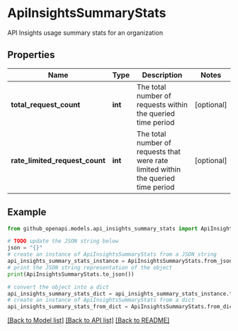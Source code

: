 # ApiInsightsSummaryStats

API Insights usage summary stats for an organization

## Properties

Name | Type | Description | Notes
------------ | ------------- | ------------- | -------------
**total_request_count** | **int** | The total number of requests within the queried time period | [optional] 
**rate_limited_request_count** | **int** | The total number of requests that were rate limited within the queried time period | [optional] 

## Example

```python
from github_openapi.models.api_insights_summary_stats import ApiInsightsSummaryStats

# TODO update the JSON string below
json = "{}"
# create an instance of ApiInsightsSummaryStats from a JSON string
api_insights_summary_stats_instance = ApiInsightsSummaryStats.from_json(json)
# print the JSON string representation of the object
print(ApiInsightsSummaryStats.to_json())

# convert the object into a dict
api_insights_summary_stats_dict = api_insights_summary_stats_instance.to_dict()
# create an instance of ApiInsightsSummaryStats from a dict
api_insights_summary_stats_from_dict = ApiInsightsSummaryStats.from_dict(api_insights_summary_stats_dict)
```
[[Back to Model list]](../README.md#documentation-for-models) [[Back to API list]](../README.md#documentation-for-api-endpoints) [[Back to README]](../README.md)


